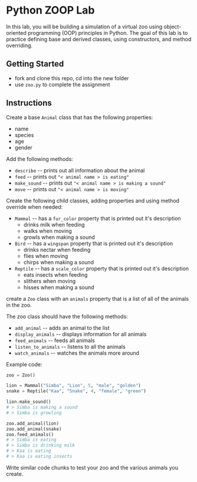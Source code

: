 # Python ZOOP Lab

In this lab, you will be building a simulation of a virtual zoo using object-oriented programming (OOP) principles in Python. The goal of this lab is to practice defining base and derived classes, using constructors, and method overriding.

## Getting Started

* fork and clone this repo, cd into the new folder
* use `zoo.py` to complete the assignment

## Instructions

Create a base `Animal` class that has the following properties:

* name
* species
* age
* gender

Add the following methods:

* `describe` -- prints out all information about the animal
* `feed` -- prints out `"< animal name > is eating"`
* `make_sound` -- prints out `"< animal name > is making a sound"`
* `move` -- prints out `"< animal name > is moving"`

Create the following child classes, adding properties and
using method override when needed:

* `Mammal` -- has a `fur_color` property that is printed out it's description
	* drinks milk when feeding
	* walks when moving
	* growls when making a sound
* `Bird` -- has a `wingspan` property that is printed out it's description
	* drinks nectar when feeding
	* flies when moving
	* chirps when making a sound
* `Reptile` -- has a `scale_color` property that is printed out it's description
	* eats insects when feeding
	* slithers when moving
	* hisses when making a sound

create a `Zoo` class with an `animals` property that is a list of all of the animals in the zoo. 

The zoo class should have the following methods:

* `add_animal` -- adds an animal to the list 
* `display_animals` -- displays information for all animals
* `feed_animals` -- feeds all animals
* `listen_to_animals` -- listens to all the animals
* `watch_animals` -- watches the animals more around

Example code:

```python
zoo = Zoo()

lion = Mammal("Simba", "Lion", 5, "male", "golden")
snake = Reptile("Kaa", "Snake", 4, "female", "green")

lion.make_sound()
# > Simba is making a sound
# > Simba is growling

zoo.add_animal(lion)
zoo.add_animal(snake)
zoo.feed_animals()
# > Simba is eating
# > Simba is drinking milk
# > Kaa is eating
# > Kaa is eating insects
```

Write similar code chunks to test your zoo and the various
animals you create.

